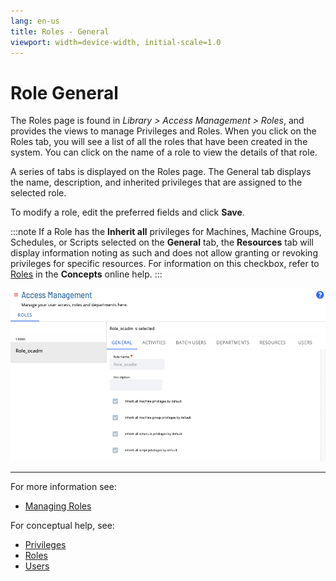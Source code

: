 ```yaml
---
lang: en-us
title: Roles - General
viewport: width=device-width, initial-scale=1.0
---
```


# Role General

The Roles page is found in _Library > Access Management > Roles_, and provides the views to manage Privileges and Roles. When you click on the Roles tab, you will see a list of all the roles that have been created in the system. You can click on the name of a role to view the details of that role.

A series of tabs is displayed on the Roles page. The General tab displays the name, description, and inherited privileges that are assigned to the selected role.

To modify a role, edit the preferred fields and click **Save**.

:::note
If a Role has the **Inherit all** privileges for Machines, Machine Groups, Schedules, or Scripts selected on the **General** tab, the **Resources** tab will display information noting as such and does not allow granting or revoking privileges for specific resources. For information on this checkbox, refer to [Roles](../../../../../../../administration/roles.md) in the **Concepts** online help.
:::

![Role General](../../../../../../../Resources/Images/SM/Library/AccessManagement/roles-general-tab.png 'Role General')

---

For more information see:

- [Managing Roles](../Managing-Roles-And-Privileges.md)

For conceptual help, see:

- [Privileges](../../../../../../../administration/privileges.md)
- [Roles](../../../../../../../administration/roles.md)
- [Users](../../../../../../../administration/user-accounts.md)

